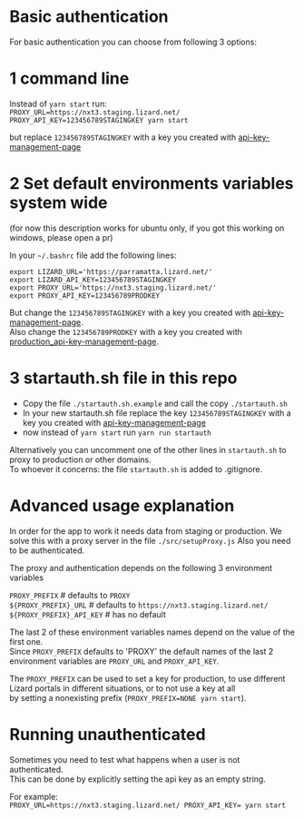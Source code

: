 Basic authentication
====================

For basic authentication you can choose from following 3 options:

1 command line
===============

Instead of `yarn start` run:   
`PROXY_URL=https://nxt3.staging.lizard.net/ PROXY_API_KEY=123456789STAGINGKEY yarn start`  
  
but replace `123456789STAGINGKEY` with a key you created with [api-key-management-page](https://nxt3.staging.lizard.net/management/#/personal_api_keys)  

2 Set default environments variables system wide 
=================================================

(for now this description works for ubuntu only, if you got this working on windows, please open a pr)

In your `~/.bashrc` file add the following lines:

`export LIZARD_URL='https://parramatta.lizard.net/'`   
`export LIZARD_API_KEY=123456789STAGINGKEY`  
`export PROXY_URL='https://nxt3.staging.lizard.net/'`  
`export PROXY_API_KEY=123456789PRODKEY`  

But change the `123456789STAGINGKEY` with a key you created with [api-key-management-page](https://nxt3.staging.lizard.net/management/#/personal_api_keys).  
Also change the `123456789PRODKEY` with a key you created with [production_api-key-management-page](https://demo.lizard.net/management/#/personal_api_keys). 

3 startauth.sh file in this repo
================================= 

- Copy the file `./startauth.sh.example` and call the copy `./startauth.sh`  
- In your new startauth.sh file replace the key `123456789STAGINGKEY` with a key you created with [api-key-management-page](https://nxt3.staging.lizard.net/management/#/personal_api_keys)
- now instead of `yarn start` run `yarn run startauth`

Alternatively you can uncomment one of the other lines in `startauth.sh` to proxy to production or other domains.  
To whoever it concerns: the file `startauth.sh` is added to .gitignore.  

Advanced usage explanation
==========================

In order for the app to work it needs data from staging or production.
We solve this with a proxy server in the file `./src/setupProxy.js` 
Also you need to be authenticated.

The proxy and authentication depends on the following 3 environment variables

`PROXY_PREFIX` # defaults to `PROXY`  
`${PROXY_PREFIX}_URL` # defaults to `https://nxt3.staging.lizard.net/`  
`${PROXY_PREFIX}_API_KEY` # has no default  

The last 2 of these environment variables names depend on the value of the first one.  
Since `PROXY_PREFIX` defaults to 'PROXY' the default names of the last 2 environment variables are `PROXY_URL` and `PROXY_API_KEY`.  

The `PROXY_PREFIX` can be used to set a key for production, to use different  
Lizard portals in different situations, or to not use a key at all  
by setting a nonexisting prefix (`PROXY_PREFIX=NONE yarn start`).  

Running unauthenticated
=======================

Sometimes you need to test what happens when a user is not authenticated.  
This can be done by explicitly setting the api key as an empty string.  
  
For example:  
`PROXY_URL=https://nxt3.staging.lizard.net/ PROXY_API_KEY= yarn start`